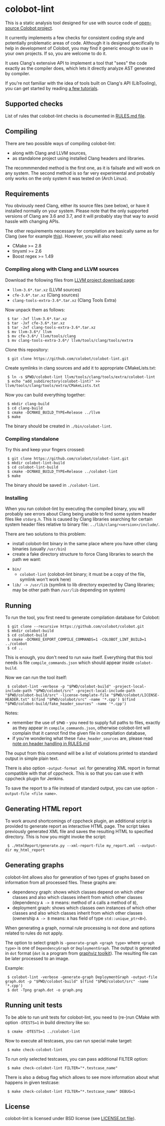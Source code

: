 # colobot-lint

This is a static analysis tool designed for use with source code of [open-source Colobot project](http://github.com/colobot/colobot).

It currently implements a few checks for consistent coding style and potentially problematic areas of code. Although it is designed specifically to help in development of Colobot, you may find it generic enough to use in your own projects. If so, you are welcome to do it.

It uses Clang's extensive API to implement a tool that "sees" the code exactly as the compiler does, which lets it directly analyze AST generated by compiler.

If you're not familiar with the idea of tools built on Clang's API (LibTooling), you can get started by reading [a few tutorials](http://clang.llvm.org/docs/LibASTMatchersTutorial.html).

## Supported checks

List of rules that colobot-lint checks is documented in [RULES.md file](RULES.md).

## Compiling

There are two possible ways of compiling colobot-lint:
 - along with Clang and LLVM sources,
 - as standalone project using installed Clang headers and libraries.

The recommmended method is the first one, as it is failsafe and will work on any system.
The second method is so far very experimental and probably only works on the only system it was tested on (Arch Linux).

## Requirements

You obviously need Clang, either its source files (see below), or have it installed normally on your system.
Please note that the only supported versions of Clang are 3.6 and 3.7, and it will probably stay that way to avoid hassle with changing APIs.

The other requirements necessary for compilation are basically same as for Clang (see for example [this](http://llvm.org/docs/GettingStarted.html)).
However, you will also need:
 - CMake >= 2.8
 - tinyxml >= 2.6
 - Boost regex >= 1.49

### Compiling along with Clang and LLVM sources

Download the following files from [LLVM project download page](http://llvm.org/releases/download.html):
 - `llvm-3.6*.tar.xz` (LLVM sources)
 - `cfe-3.6*.tar.xz` (Clang sources)
 - `clang-tools-extra-3.6*.tar.xz` (Clang Tools Extra)

Now unpack them as follows:
```
 $ tar -Jxf llvm-3.6*.tar.xz
 $ tar -Jxf cfe-3.6*.tar.xz
 $ tar -Jxf clang-tools-extra-3.6*.tar.xz
 $ mv llvm-3.6*/ llvm
 $ mv cfe-3.6*/ llvm/tools/clang
 $ mv clang-tools-extra-3.6*/ llvm/tools/clang/tools/extra
```

Clone this repository:
```
 $ git clone https://github.com/colobot/colobot-lint.git
```

Create symlinks in clang sources and add it to appropriate CMakeLists.txt:
```
 $ ln -s $PWD/colobot-lint llvm/tools/clang/tools/extra/colobot-lint
 $ echo "add_subdirectory(colobot-lint)" >> llvm/tools/clang/tools/extra/CMakeLists.txt
```

Now you can build everything together:
```
 $ mkdir clang-build
 $ cd clang-build
 $ cmake -DCMAKE_BUILD_TYPE=Release ../llvm
 $ make
```

The binary should be created in `./bin/colobot-lint`.

### Compiling standalone

Try this and keep your fingers crossed:
```
 $ git clone https://github.com/colobot/colobot-lint.git
 $ mkdir colobot-lint-build
 $ cd colobot-lint-build
 $ cmake -DCMAKE_BUILD_TYPE=Release ../colobot-lint
 $ make
```

The binary should be saved in `./colobot-lint`.

### Installing

When you run colobot-lint by executing the compiled binary, you will probably see errors about Clang being unable to find some system header files like `stdarg.h`. This is caused by Clang libraries searching for certain system header files relative to binary file: `../lib/clang/<version>/include/`.

There are two solutions to this problem:
 * install colobot-lint binary in the same place where you have other clang binaries (usually `/usr/bin`)
 * create a fake directory structure to force Clang libraries to search the path we want:
  - `bin/`
    - `colobot-lint` (colobot-lint binary; it must be a copy of the file, symlink won't work here)
  - `lib/ -> /usr/lib` (symlink to lib directory expected by Clang libraries; may be other path than `/usr/lib` depending on system)

## Running

To run the tool, you first need to generate compilation database for Colobot:
```
 $ git clone --recursive https://github.com/colobot/colobot.git
 $ mkdir colobot-build
 $ cd colobot-build
 $ cmake -DCMAKE_EXPORT_COMPILE_COMMANDS=1 -COLOBOT_LINT_BUILD=1 ../colobot
 $ cd ..
```

This is enough, you don't need to run `make` itself. Everything that this tool needs is file `compile_commands.json` which should appear inside `colobot-build`.

Now we can run the tool itself:
```
 $ colobot-lint -verbose -p "$PWD/colobot-build" -project-local-include-path "$PWD/colobot/src" -project-local-include-path "$PWD/colobot-build/src" -license-template-file "$PWD/colobot/LICENSE-HEADER.txt" $(find "$PWD/colobot/src" -name '*.cpp') $(find "$PWD/colobot-build/fake_header_sources" -name '*.cpp')
```

Notes:
 - remember the use of `$PWD` - you need to supply full paths to files, exactly as they appear in `compile_commands.json`, otherwise colobot-lint will complain that it cannot find the given file in compilation database,
 - if you're wondering what these `fake_header_sources` are, please read [note on header handling in RULES.md](RULES.md#note-on-header-handling)

The ouput from this command will be a list of violations printed to standard output in simple plain text.

There is also option `-output-format xml` for generating XML report in format compatible with that of cppcheck. This is so that you can use it with cppcheck plugin for Jenkins.

To save the report to a file instead of standard output, you can use option `-output-file <file name>`.

## Generating HTML report

To work around shortcomings of cppcheck plugin, an additional script is provided to generate report as interactive HTML page. The script takes previously generated XML file and saves the resulting HTML to specified directory. This is how you might invoke the script:
```
 $ ./HtmlReport/generate.py --xml-report-file my_report.xml --output-dir my_html_report
```

## Generating graphs

colobot-lint allows also for generation of two types of graphs based on information from all processed files. These graphs are:
 - dependency graph: shows which classes depend on which other classes and also which classes inherit from which other classes (dependency `A -> B` means: method of `A` calls a method of `B`),
 - deployment graph: shows which classes own instances of which other classes and also which classes inherit from which other classes (ownership `A -> B` means: `A` has field of type `std::unique_ptr<B>`).

When generating a graph, normal rule processing is not done and options related to rules do not apply.

The option to select graph is `-generate-graph <graph type>` where `<graph type>` is one of `DependencyGraph` or `DeploymentGraph`. The output is generated in `dot` format (`dot` is a program from [graphviz toolkit](http://www.graphviz.org/)). The resulting file can be later processed to an image.

Example:
```
 $ colobot-lint -verbose -generate-graph DeploymentGraph -output-file graph.dot -p "$PWD/colobot-build" $(find "$PWD/colobot/src" -name '*.cpp')
 $ dot -Tpng graph.dot -o graph.png
```

## Running unit tests

To be able to run unit tests for colobot-lint, you need to (re-)run CMake with option `-DTESTS=1` in build directory like so:
```
 $ cmake -DTESTS=1 ../colobot-lint
```

Now to execute all testcases, you can run special make target:
```
 $ make check-colobot-lint
```

To run only selected testcases, you can pass additional FILTER option:
```
 $ make check-colobot-lint FILTER="*.testcase_name"
```

There is also a debug flag which allows to see more information about what happens in given testcase:
```
 $ make check-colobot-lint FILTER="*.testcase_name" DEBUG=1
```

## License
colobot-lint is licensed under BSD license (see [LICENSE.txt file](LICENSE.txt)).
